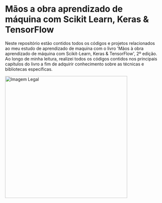 # Mãos a obra aprendizado de máquina com Scikit Learn, Keras & TensorFlow

Neste repositório estão contidos todos os códigos e projetos relacionados ao meu estudo de aprendizado de maquina com o livro 'Mãos à obra aprendizado de máquina com Scikit-Learn, Keras & TensorFlow', 2º edição. Ao longo de minha leitura, realizei todos os códigos contidos nos principais capítulos do livro a fim de adquirir conhecimento sobre as técnicas e bibliotecas específicas. 

<img src="https://m.media-amazon.com/images/I/61rjs82wXDL._AC_UF1000,1000_QL80_.jpg" alt="Imagem Legal" width="400" height="400">
